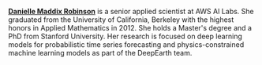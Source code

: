 [**Danielle Maddix Robinson**](https://dcmaddix.github.io/) is a senior applied scientist at AWS AI Labs. She graduated from the University of California, Berkeley with the highest honors in Applied Mathematics in 2012. She holds a Master's degree and a PhD from Stanford University. Her research is focused on deep learning models for probabilistic time series forecasting and physics-constrained machine learning models as part of the DeepEarth team.
